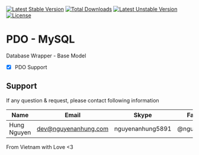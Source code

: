 [![Latest Stable Version](http://poser.pugx.org/nguyenanhung/pdo/v)](https://packagist.org/packages/nguyenanhung/pdo) [![Total Downloads](http://poser.pugx.org/nguyenanhung/pdo/downloads)](https://packagist.org/packages/nguyenanhung/pdo) [![Latest Unstable Version](http://poser.pugx.org/nguyenanhung/pdo/v/unstable)](https://packagist.org/packages/nguyenanhung/pdo) [![License](http://poser.pugx.org/nguyenanhung/pdo/license)](https://packagist.org/packages/nguyenanhung/pdo)

# PDO - MySQL

Database Wrapper - Base Model

- [x] PDO Support

## Support

If any question & request, please contact following information

| Name        | Email                | Skype            | Facebook      |
| ----------- | -------------------- | ---------------- | ------------- |
| Hung Nguyen | dev@nguyenanhung.com | nguyenanhung5891 | @nguyenanhung |

From Vietnam with Love <3

